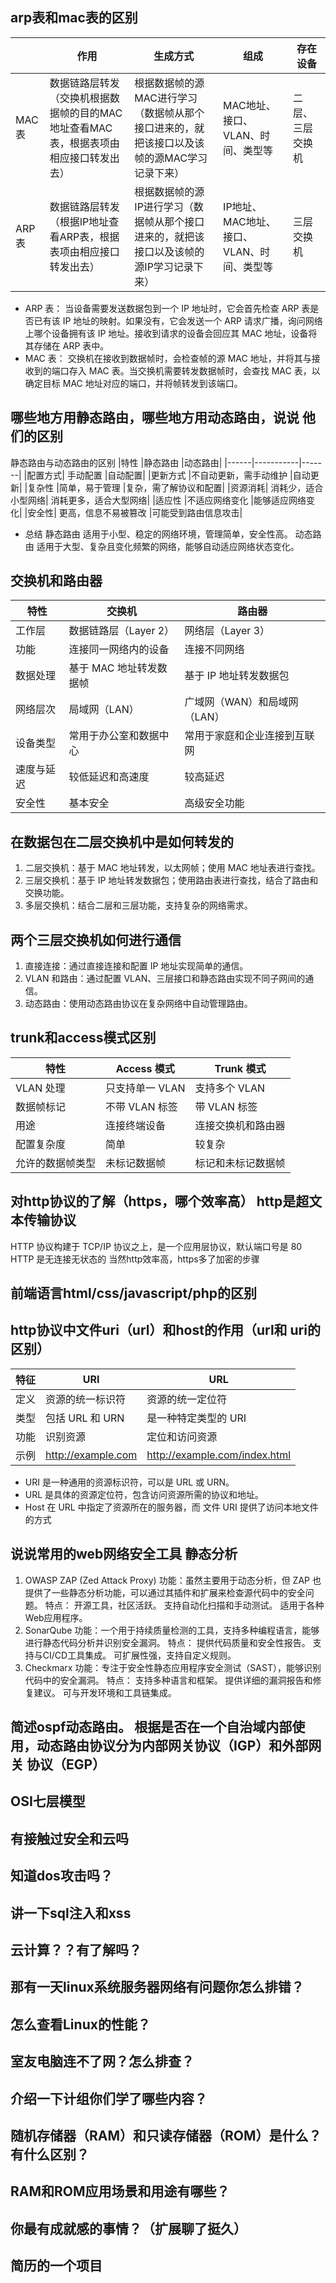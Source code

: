 ## arp表和mac表的区别
|      | 作用 | 生成方式 | 组成 |存在设备|
| ---- | ----- | ----- | ----- | ----- |
|MAC表 | 数据链路层转发（交换机根据数据帧的目的MAC地址查看MAC表，根据表项由相应接口转发出去）|根据数据帧的源MAC进行学习（数据帧从那个接口进来的，就把该接口以及该帧的源MAC学习记录下来）|MAC地址、接口、VLAN、时间、类型等|二层、三层交换机
|ARP表 | 数据链路层转发（根据IP地址查看ARP表，根据表项由相应接口转发出去）|根据数据帧的源IP进行学习（数据帧从那个接口进来的，就把该接口以及该帧的源IP学习记录下来）|IP地址、MAC地址、接口、VLAN、时间、类型等|三层交换机|

- ARP 表：
当设备需要发送数据包到一个 IP 地址时，它会首先检查 ARP 表是否已有该 IP 地址的映射。如果没有，它会发送一个 ARP 请求广播，询问网络上哪个设备拥有该 IP 地址。接收到请求的设备会回应其 MAC 地址，设备将其存储在 ARP 表中。
- MAC 表：
交换机在接收到数据帧时，会检查帧的源 MAC 地址，并将其与接收到的端口存入 MAC 表。当交换机需要转发数据帧时，会查找 MAC 表，以确定目标 MAC 地址对应的端口，并将帧转发到该端口。

## 哪些地方用静态路由，哪些地方用动态路由，说说 他们的区别
静态路由与动态路由的区别
|特性	|静态路由	|动态路由|
|------|-----------|-------|
|配置方式|	手动配置	|自动配置|
|更新方式	|不自动更新，需手动维护	|自动更新|
|复杂性	|简单，易于管理	|复杂，需了解协议和配置|
|资源消耗|	消耗少，适合小型网络|	消耗更多，适合大型网络|
|适应性	|不适应网络变化	|能够适应网络变化|
|安全性|	更高，信息不易被篡改	|可能受到路由信息攻击|


- 总结
静态路由 适用于小型、稳定的网络环境，管理简单，安全性高。
动态路由 适用于大型、复杂且变化频繁的网络，能够自动适应网络状态变化。

## 交换机和路由器
|特性	|交换机	|路由器|
|------|-----------|-------|
|工作层|	数据链路层（Layer 2）|	网络层（Layer 3）|
|功能	|连接同一网络内的设备	|连接不同网络|
|数据处理|	基于 MAC 地址转发数据帧|	基于 IP 地址转发数据包|
|网络层次|	局域网（LAN）	|广域网（WAN）和局域网（LAN）|
|设备类型|	常用于办公室和数据中心	|常用于家庭和企业连接到互联网|
|速度与延迟	|较低延迟和高速度	|较高延迟|
|安全性|	基本安全|	高级安全功能|


## 在数据包在二层交换机中是如何转发的 
1. 二层交换机：基于 MAC 地址转发，以太网帧；使用 MAC 地址表进行查找。
2. 三层交换机：基于 IP 地址转发数据包；使用路由表进行查找，结合了路由和交换功能。
3. 多层交换机：结合二层和三层功能，支持复杂的网络需求。


## 两个三层交换机如何进行通信
1. 直接连接：通过直接连接和配置 IP 地址实现简单的通信。
2. VLAN 和路由：通过配置 VLAN、三层接口和静态路由实现不同子网间的通信。
3. 动态路由：使用动态路由协议在复杂网络中自动管理路由。


## trunk和access模式区别
|特性	|Access 模式	|Trunk 模式|
|------|-----------|-------|
|VLAN 处理	|只支持单一 VLAN|	支持多个 VLAN|
|数据帧标记	|不带 VLAN 标签|	带 VLAN 标签|
|用途	|连接终端设备|	连接交换机和路由器|
|配置复杂度	|简单	|较复杂|
|允许的数据帧类型	|未标记数据帧	|标记和未标记数据帧|




## 对http协议的了解（https，哪个效率高） http是超文本传输协议
HTTP 协议构建于 TCP/IP 协议之上，是一个应用层协议，默认端口号是 80 HTTP 是无连接无状态的 当然http效率高，https多了加密的步骤


## 前端语言html/css/javascript/php的区别


## http协议中文件uri（url）和host的作用（url和 uri的区别）
|特征	|URI|	URL|
|------|-----------|-------|
|定义	|资源的统一标识符	|资源的统一定位符|
|类型	|包括 URL 和 URN	|是一种特定类型的 URI|
|功能|	识别资源|	定位和访问资源|
|示例|	http://example.com|	http://example.com/index.html|


- URI 是一种通用的资源标识符，可以是 URL 或 URN。
- URL 是具体的资源定位符，包含访问资源所需的协议和地址。
- Host 在 URL 中指定了资源所在的服务器，而 文件 URI 提供了访问本地文件的方式


## 说说常用的web网络安全工具 静态分析
1. OWASP ZAP (Zed Attack Proxy)
功能：虽然主要用于动态分析，但 ZAP 也提供了一些静态分析功能，可以通过其插件和扩展来检查源代码中的安全问题。
特点：
开源工具，社区活跃。
支持自动化扫描和手动测试。
适用于各种Web应用程序。
2. SonarQube
功能：一个用于持续质量检测的工具，支持多种编程语言，能够进行静态代码分析并识别安全漏洞。
特点：
提供代码质量和安全性报告。
支持与CI/CD工具集成。
可扩展性强，支持自定义规则。
3. Checkmarx
功能：专注于安全性静态应用程序安全测试（SAST），能够识别代码中的安全漏洞。
特点：
支持多种语言和框架。
提供详细的漏洞报告和修复建议。
可与开发环境和工具链集成。

## 简述ospf动态路由。 根据是否在一个自治域内部使用，动态路由协议分为内部网关协议（IGP）和外部网关 协议（EGP）


## OSI七层模型


## 有接触过安全和云吗



## 知道dos攻击吗？


## 讲一下sql注入和xss



## 云计算？？有了解吗？


## 那有一天linux系统服务器网络有问题你怎么排错？


## 怎么查看Linux的性能？


## 室友电脑连不了网？怎么排查？


## 介绍一下计组你们学了哪些内容？



## 随机存储器（RAM）和只读存储器（ROM）是什么？有什么区别？


## RAM和ROM应用场景和用途有哪些？



## 你最有成就感的事情？（扩展聊了挺久）


## 简历的一个项目